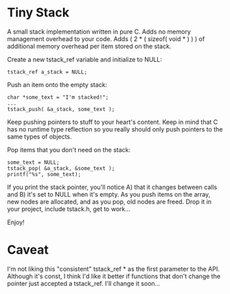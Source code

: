 Tiny Stack
==========

A small stack implementation written in pure C. Adds no memory management overhead to your code. Adds 
( 2 * ( sizeof( void * ) ) ) of additional memory overhead per item stored on the stack.

Create a new tstack_ref variable and initialize to NULL:

```
tstack_ref a_stack = NULL;
```

Push an item onto the empty stack:

```
char *some_text = "I'm stacked!";
...
tstack_push( &a_stack, some_text );
```

Keep pushing pointers to stuff to your heart's content. Keep in mind that C has no runtime type reflection so you
really should only push pointers to the same types of objects.

Pop items that you don't need on the stack:

```
some_text = NULL;
tstack_pop( &a_stack, &some_text );
printf("%s", some_text);
```

If you print the stack pointer, you'll notice A) that it changes between calls and B) it's set to NULL when it's empty.
As you push items on the array, new nodes are allocated, and as you pop, old nodes are freed. Drop it in your project,
include tstack.h, get to work...

Enjoy!


Caveat
======
I'm not liking this "consistent" tstack_ref * as the first parameter to the API. Although it's const, I think I'd like
it better if functions that don't change the pointer just accepted a tstack_ref. I'll change it soon...

